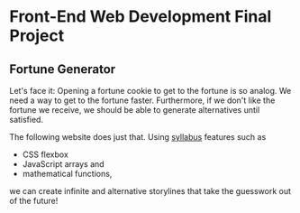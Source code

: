 # Front-End Web Development Final Project
## Fortune Generator

Let's face it: Opening a fortune cookie to get to the fortune is so analog.
We need a way to get to the fortune faster. Furthermore, if we don't like the fortune
we receive, we should be able to generate alternatives until satisfied.

The following website does just that.
Using [syllabus](https://docs.google.com/document/d/1TfmuWL3wTJ2HgdixkrgJysZl-wpoY7awePX-e-wYis4/edit) features such as 
- CSS flexbox
- JavaScript arrays and 
- mathematical functions, 

we can create infinite and alternative storylines that take the guesswork out
of the future!
 